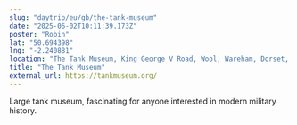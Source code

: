 ```yaml
---
slug: "daytrip/eu/gb/the-tank-museum"
date: "2025-06-02T10:11:39.173Z"
poster: "Robin"
lat: "50.694398"
lng: "-2.240881"
location: "The Tank Museum, King George V Road, Wool, Wareham, Dorset, BH20 6JG, United Kingdom"
title: "The Tank Museum"
external_url: https://tankmuseum.org/
---
```

Large tank museum, fascinating for anyone interested in modern military history.